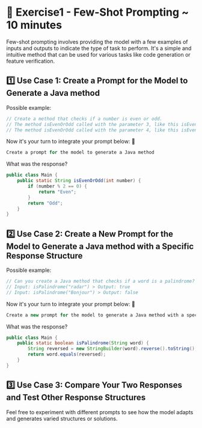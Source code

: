 # 📝 Exercise1 - Few-Shot Prompting ~ 10 minutes
Few-shot prompting involves providing the model with a few examples of inputs and outputs to indicate the type of task to perform. It's a simple and intuitive method that can be used for various tasks like code generation or feature verification.

## 1️⃣ Use Case 1: Create a Prompt for the Model to Generate a Java method
Possible example:
```java
// Create a method that checks if a number is even or odd.
// The method isEvenOrOdd called with the parameter 3, like this isEvenOrOdd(3), should return "odd"
// The method isEvenOrOdd called with the parameter 4, like this isEvenOrOdd(4), should return "even"
```

Now it's your turn to integrate your prompt below: 👀
```java
Create a prompt for the model to generate a Java method
```

What was the response?
```java
public class Main {
    public static String isEvenOrOdd(int number) {
        if (number % 2 == 0) {
            return "Even";
        }
        return "Odd";
    }
}
```

## 2️⃣ Use Case 2: Create a New Prompt for the Model to Generate a Java method with a Specific Response Structure
Possible example:
```java
// Can you create a Java method that checks if a word is a palindrome?
// Input: isPalindrome("radar") > Output: true
// Input: isPalindrome("Bonjour") > Output: false
```

Now it's your turn to integrate your prompt below: 👀
```java
Create a new prompt for the model to generate a Java method with a specific response structure
```

What was the response?
```java
public class Main {
    public static boolean isPalindrome(String word) {
        String reversed = new StringBuilder(word).reverse().toString();
        return word.equals(reversed);
    }
}
```

## 3️⃣ Use Case 3: Compare Your Two Responses and Test Other Response Structures
Feel free to experiment with different prompts to see how the model adapts and generates varied structures or solutions.
